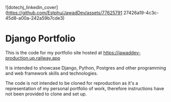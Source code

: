 ![dotechj_linkedin_cover](https://github.com/Estphu/JawadDev/assets/77625791
27426a19-4c3c-45d8-a00a-242a59b7cde3)

# Django Portfolio

This is the code for my portfolio site hosted at https://jawaddev-production.up.railway.app

It is intended to showcase Django, Python, Postgres and other programming and web framework skills and technologies.

The code is not intended to be cloned for reproduction as it's a representation of my personal portfolio of work, therefore instructions have not been provided to clone and set up.